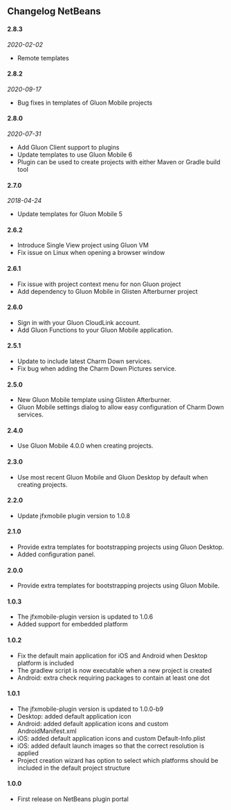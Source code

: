 ## Changelog NetBeans

#### 2.8.3
_2020-02-02_
* Remote templates

#### 2.8.2
_2020-09-17_
* Bug fixes in templates of Gluon Mobile projects

#### 2.8.0
_2020-07-31_
* Add Gluon Client support to plugins
* Update templates to use Gluon Mobile 6
* Plugin can be used to create projects with either Maven or Gradle build tool

#### 2.7.0
_2018-04-24_
* Update templates for Gluon Mobile 5

#### 2.6.2

* Introduce Single View project using Gluon VM
* Fix issue on Linux when opening a browser window

#### 2.6.1

* Fix issue with project context menu for non Gluon project
* Add dependency to Gluon Mobile in Glisten Afterburner project

#### 2.6.0

* Sign in with your Gluon CloudLink account.
* Add Gluon Functions to your Gluon Mobile application.

#### 2.5.1

* Update to include latest Charm Down services.
* Fix bug when adding the Charm Down Pictures service.

#### 2.5.0

* New Gluon Mobile template using Glisten Afterburner.
* Gluon Mobile settings dialog to allow easy configuration of Charm Down services.

#### 2.4.0

* Use Gluon Mobile 4.0.0 when creating projects.

#### 2.3.0

* Use most recent Gluon Mobile and Gluon Desktop by default when creating projects.

#### 2.2.0

* Update jfxmobile plugin version to 1.0.8

#### 2.1.0

* Provide extra templates for bootstrapping projects using Gluon Desktop.
* Added configuration panel.

#### 2.0.0

* Provide extra templates for bootstrapping projects using Gluon Mobile.

#### 1.0.3

* The jfxmobile-plugin version is updated to 1.0.6
* Added support for embedded platform

#### 1.0.2

* Fix the default main application for iOS and Android when Desktop platform is included
* The gradlew script is now executable when a new project is created
* Android: extra check requiring packages to contain at least one dot

#### 1.0.1

* The jfxmobile-plugin version is updated to 1.0.0-b9
* Desktop: added default application icon
* Android: added default application icons and custom AndroidManifest.xml
* iOS: added default application icons and custom Default-Info.plist
* iOS: added default launch images so that the correct resolution is applied
* Project creation wizard has option to select which platforms should be included in the default project structure

#### 1.0.0

* First release on NetBeans plugin portal
